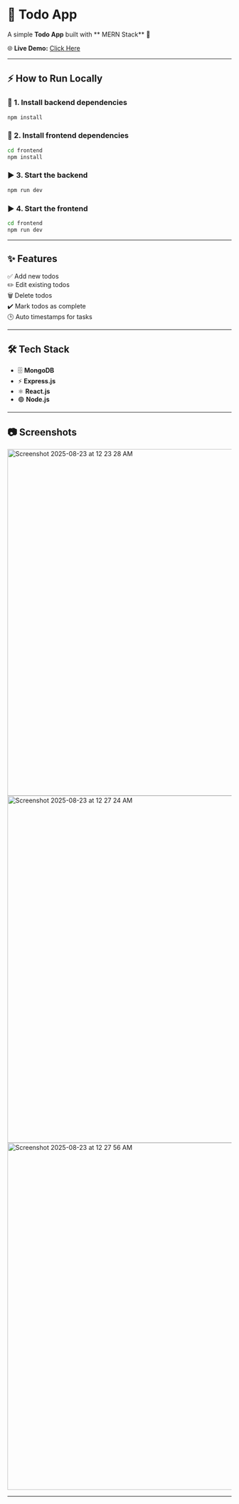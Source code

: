 # 📝 Todo App  

A simple **Todo App** built with ** MERN Stack** 🚀  

🌐 **Live Demo:** [Click Here](https://mern-todo-list-1-vk36.onrender.com)  

---

## ⚡ How to Run Locally  

### 📌 1. Install backend dependencies  
```sh
npm install
```

### 📌 2. Install frontend dependencies  
```sh
cd frontend
npm install
```

### ▶️ 3. Start the backend  
```sh
npm run dev
```

### ▶️ 4. Start the frontend  
```sh
cd frontend
npm run dev
```

---

## ✨ Features  

✅ Add new todos  
✏️ Edit existing todos  
🗑️ Delete todos  
✔️ Mark todos as complete  
🕒 Auto timestamps for tasks  

---

## 🛠️ Tech Stack  

- 🗄️ **MongoDB** 
- ⚡ **Express.js** 
- ⚛️ **React.js**
- 🟢 **Node.js** 

---

## 📷 Screenshots   

<img width="1440" height="777" alt="Screenshot 2025-08-23 at 12 23 28 AM" src="https://github.com/user-attachments/assets/5348e2ad-25cd-431e-8826-34a6226abd67" />
<img width="1440" height="778" alt="Screenshot 2025-08-23 at 12 27 24 AM" src="https://github.com/user-attachments/assets/1adadb0d-55b6-43ba-996b-b91b531659ef" />
<img width="1440" height="778" alt="Screenshot 2025-08-23 at 12 27 56 AM" src="https://github.com/user-attachments/assets/5e2f06a6-f02b-4c33-bfe3-1f49bcb54eb3" />



---

